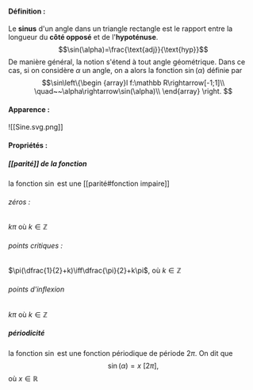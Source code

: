 #### Définition :
Le **sinus** d'un angle dans un triangle rectangle est le rapport entre la longueur du **côté opposé** et de l'**hypoténuse**.$$\sin(\alpha)=\frac{\text{adj}}{\text{hyp}}$$
De manière général, la notion s'étend à tout angle géométrique. 
Dans ce cas, si on considère $\alpha$ un angle, on a alors la fonction $\sin(\alpha)$ définie par $$\sin\left\{\begin {array}l
f:\mathbb R\rightarrow[-1;1]\\
\quad~~\alpha\rightarrow\sin(\alpha)\\
\end{array}
\right. 
$$
#### Apparence :
![[Sine.svg.png]]
#### Propriétés :
##### [[parité]] de la fonction
la fonction $\sin$ est une [[parité#fonction impaire]]
###### zéros : 
$k\pi$ où $k\in\mathbb Z$ 
###### points critiques :
$\pi(\dfrac{1}{2}+k)\iff\dfrac{\pi}{2}+k\pi$, où $k\in\mathbb Z$  

###### points d'inflexion 
$k\pi$ où $k\in\mathbb Z$   

##### périodicité 
la fonction $\sin$ est une fonction périodique de période $2\pi$.
On dit que $$\sin(\alpha)=x~[2\pi],$$où $x\in\mathbb R$ 